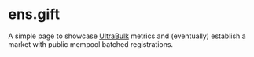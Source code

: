 # ens.gift

A simple page to showcase [UltraBulk](https://github.com/v3xlabs/global-eth-distributor-contract) metrics and (eventually) establish a market with public mempool batched registrations.
